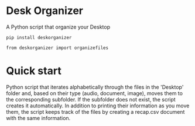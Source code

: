 # Desk Organizer

A Python script that organize your Desktop

    pip install deskorganizer

    from deskorganizer import organizefiles

# Quick start

Python script that iterates alphabetically through the files in the 'Desktop' folder and, based on their type (audio, document, image), moves them to the corresponding subfolder. 
If the subfolder does not exist, the script creates it automatically. In addition to printing their information as you move them, the script keeps track of the files by creating
a recap.csv document with the same information.